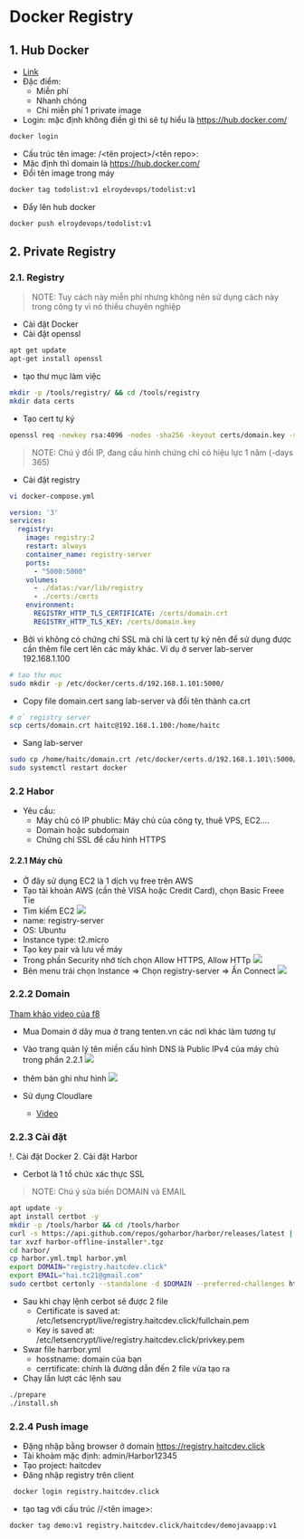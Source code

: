 # Docker Registry

## 1. Hub Docker

- [Link](https://hub.docker.com/)
- Đặc điểm:
  - Miễn phí
  - Nhanh chóng
  - Chỉ miễn phí 1 private image
- Login: mặc định không điền gì thì sẽ tự hiểu là <https://hub.docker.com/>

``` sh
docker login
```

- Cấu trúc tên image: <domain>/<tên project>/<tên repo>:<tag>
- Mặc định thì domain là <https://hub.docker.com/>
- Đổi tên image trong máy

``` sh
docker tag todolist:v1 elroydevops/todolist:v1
```

- Đẩy lên hub docker

``` sh
docker push elroydevops/todolist:v1
```

## 2. Private Registry

### 2.1. Registry
>
>NOTE: Tuy cách này miễn phí nhưng không nên sử dụng cách này trong công ty vì nó thiếu chuyên nghiệp

- Cài đặt Docker
- Cài đặt openssl

``` sh
apt get update
apt-get install openssl
```

- tạo thư mục làm việc

``` sh
mkdir -p /tools/registry/ && cd /tools/registry
mkdir data certs
```

- Tạo cert tự ký

``` sh
openssl req -newkey rsa:4096 -nodes -sha256 -keyout certs/domain.key -subj "/CN=192.168.1.100" -addext "subjectAltName = DNS:192.168.1.101,IP:192.168.1.101" -x509 -days 365 -out certs/domain.crt
```

>NOTE: Chú ý đổi IP, đang cấu hình chứng chỉ có hiệu lực 1 năm (-days 365)

- Cài đặt registry

``` sh
vi docker-compose.yml
```

``` yml
version: '3'
services:
  registry:
    image: registry:2
    restart: always
    container_name: registry-server
    ports:
      - "5000:5000"
    volumes:
      - ./datas:/var/lib/registry
      - ./certs:/certs
    environment:
      REGISTRY_HTTP_TLS_CERTIFICATE: /certs/domain.crt
      REGISTRY_HTTP_TLS_KEY: /certs/domain.key
```

- Bởi vì không có chứng chỉ SSL mà chỉ là cert tự ký nên để sử dụng được cần thêm file cert lên các máy khác. Ví dụ ở server lab-server 192.168.1.100

``` sh
# tạo thư mục
sudo mkdir -p /etc/docker/certs.d/192.168.1.101:5000/
```

- Copy file domain.cert sang lab-server và đổi tên thành ca.crt

``` sh
# ở registry server
scp certs/domain.crt haitc@192.168.1.100:/home/haitc
```

- Sang lab-server

``` sh
sudo cp /home/haitc/domain.crt /etc/docker/certs.d/192.168.1.101\:5000/ca.crt
sudo systemctl restart docker
```

### 2.2 Habor

- Yêu cầu:
  - Máy chủ có IP phublic: Máy chủ của công ty, thuê VPS, EC2....
  - Domain hoặc subdomain
  - Chứng chỉ SSL để cấu hình HTTPS

#### 2.2.1 Máy chủ

- Ở đây sử dụng EC2 là 1 dịch vụ free trên AWS
- Tạo tài khoản AWS (cần thẻ VISA hoặc Credit Card), chọn Basic Freee Tỉe
- Tìm kiếm EC2
![](./image/3.1.png)
- name: registry-server
- OS: Ubuntu
- Instance type: t2.micro
- Tạo key pair và lưu về máy
- Trong phần Security nhớ tích chọn Allow HTTPS, Allow HTTp
![](./image/3.2.png)
- Bên menu trái chọn Instance => Chọn registry-server => Ấn Connect
![](./image/3.3.png)

### 2.2.2 Domain

[Tham khảo video của f8](https://www.youtube.com/watch?v=7RjjF8Ee7Ws&list=PL_-VfJajZj0XGfh528VqhlgXUfzw1Y0N7&index=20)

- Mua Domain ở dây mua ở trang tenten.vn các nơi khác làm tương tự
- Vào trang quản lý tên miền cấu hình DNS là Public IPv4 của máy chủ trong phần 2.2.1
![](./image/3.4.png)
- thêm bản ghi như hình
![](./image/3.5.png)

- Sử dụng Cloudlare
  - [Video](https://www.youtube.com/watch?v=DqhSe3HcDTU&list=PL_-VfJajZj0XGfh528VqhlgXUfzw1Y0N7&index=25)

### 2.2.3 Cài đặt

!. Cài đặt Docker
2. Cài đặt Harbor

- Cerbot là 1 tổ chức xác thực SSL

>NOTE: Chú ý sửa biến DOMAIN và EMAIL

``` sh
apt update -y
apt install certbot -y
mkdir -p /tools/harbor && cd /tools/harbor
curl -s https://api.github.com/repos/goharbor/harbor/releases/latest | grep browser_download_url | cut -d '"' -f 4 | grep '.tgz$' | wget -i -
tar xvzf harbor-offline-installer*.tgz
cd harbor/
cp harbor.yml.tmpl harbor.yml
export DOMAIN="registry.haitcdev.click"
export EMAIL="hai.tc21@gmail.com"
sudo certbot certonly --standalone -d $DOMAIN --preferred-challenges http --agree-tos -m $EMAIL --keep-until-expiring
```

- Sau khi chạy lệnh cerbot sẽ được 2 file
  - Certificate is saved at: /etc/letsencrypt/live/registry.haitcdev.click/fullchain.pem
  - Key is saved at:         /etc/letsencrypt/live/registry.haitcdev.click/privkey.pem
- Swar file harrbor.yml
  - hosstname: domain của bạn
  - cerrtificate: chính là đường dẫn đến 2 file vừa tạo ra
- Chạy lần lượt các lệnh sau

```sh
./prepare
./install.sh
```

### 2.2.4 Push image

- Đặng nhập bằng browser ở domain <https://registry.haitcdev.click>
- Tài khoảm mặc định: admin/Harbor12345
- Tạo project: haitcdev
- Đăng nhập registry trên client

``` sh
 docker login registry.haitcdev.click
```

- tạo tag với cấu trúc <domain>/<project>/<tên image>:<tag>

``` sh
docker tag demo:v1 registry.haitcdev.click/haitcdev/demojavaapp:v1
```

